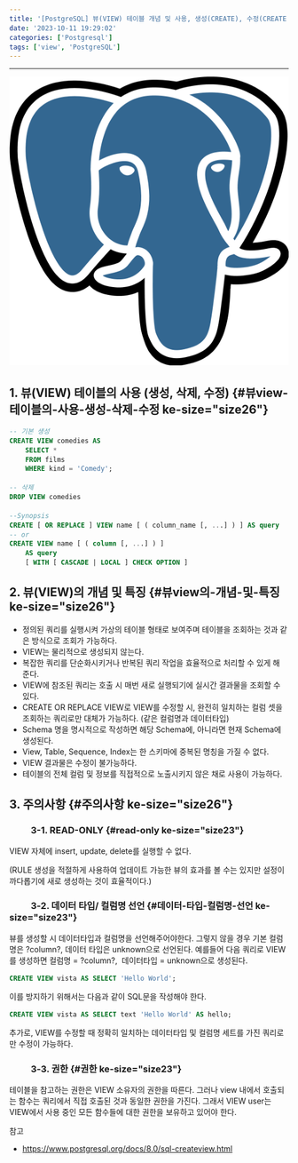 ```yaml
---
title: '[PostgreSQL] 뷰(VIEW) 테이블 개념 및 사용, 생성(CREATE), 수정(CREATE OR REPLACE), 삭제(DROP)'
date: '2023-10-11 19:29:02'
categories: ['Postgresql']
tags: ['view', 'PostgreSQL']
---
```


------------------------------------------------------------------------

![](/images/posts/25/img.png)

## 1. 뷰(VIEW) 테이블의 사용 (생성, 삭제, 수정) {#뷰view-테이블의-사용-생성-삭제-수정 ke-size="size26"}

``` {.sql ke-language="sql" ke-type="codeblock"}
-- 기본 생성
CREATE VIEW comedies AS
    SELECT *
    FROM films
    WHERE kind = 'Comedy';

-- 삭제
DROP VIEW comedies

--Synopsis
CREATE [ OR REPLACE ] VIEW name [ ( column_name [, ...] ) ] AS query
-- or
CREATE VIEW name [ ( column [, ...] ) ]
    AS query
    [ WITH [ CASCADE | LOCAL ] CHECK OPTION ]
```

## 2. 뷰(VIEW)의 개념 및 특징 {#뷰view의-개념-및-특징 ke-size="size26"}

-   정의된 쿼리를 실행시켜 가상의 테이블 형태로 보여주며 테이블을 조회하는 것과 같은 방식으로 조회가 가능하다.
-   VIEW는 물리적으로 생성되지 않는다.
-   복잡한 쿼리를 단순화시키거나 반복된 쿼리 작업을 효율적으로 처리할 수 있게 해 준다.
-   VIEW에 참조된 쿼리는 호출 시 매번 새로 실행되기에 실시간 결과물을 조회할 수 있다.
-   CREATE OR REPLACE VIEW로 VIEW를 수정할 시, 완전히 일치하는 컬럼 셋을 조회하는 쿼리로만 대체가 가능하다. (같은 컬럼명과 데이터타입)
-   Schema 명을 명시적으로 작성하면 해당 Schema에, 아니라면 현재 Schema에 생성된다.
-   View, Table, Sequence, Index는 한 스키마에 중복된 명칭을 가질 수 없다.
-   VIEW 결과물은 수정이 불가능하다.
-   테이블의 전체 컬럼 및 정보를 직접적으로 노출시키지 않은 채로 사용이 가능하다.

## 3. 주의사항 {#주의사항 ke-size="size26"}

###           3-1. READ-ONLY {#read-only ke-size="size23"}

VIEW 자체에 insert, update, delete를 실행할 수 없다.

(RULE 생성을 적절하게 사용하여 업데이트 가능한 뷰의 효과를 볼 수는 있지만 설정이 까다롭기에 새로 생성하는 것이 효율적이다.)

###           3-2. 데이터 타입/ 컬럼명 선언 {#데이터-타입-컬럼명-선언 ke-size="size23"}

뷰를 생성할 시 데이터타입과 컬럼명을 선언해주어야한다. 그렇지 않을 경우 기본 컬럼명은 ?column?, 데이터 타입은 unknown으로 선언된다. 예를들어 다음 쿼리로 VIEW를 생성하면 컬럼명 = ?column?,  데이터타입 = unknown으로 생성된다.

``` {.sql ke-language="sql" ke-type="codeblock"}
CREATE VIEW vista AS SELECT 'Hello World';
```

이를 방지하기 위해서는 다음과 같이 SQL문을 작성해야 한다.

``` {.sql ke-language="sql" ke-type="codeblock"}
CREATE VIEW vista AS SELECT text 'Hello World' AS hello;
```

추가로, VIEW를 수정할 때 정확히 일치하는 데이터타입 및 컬럼명 세트를 가진 쿼리로만 수정이 가능하다.

###           3-3. 권한 {#권한 ke-size="size23"}

테이블을 참고하는 권한은 VIEW 소유자의 권한을 따른다. 그러나 view 내에서 호출되는 함수는 쿼리에서 직접 호출된 것과 동일한 권한을 가진다. 그래서 VIEW user는 VIEW에서 사용 중인 모든 함수들에 대한 권한을 보유하고 있어야 한다.
 




참고

- https://www.postgresql.org/docs/8.0/sql-createview.html
 

